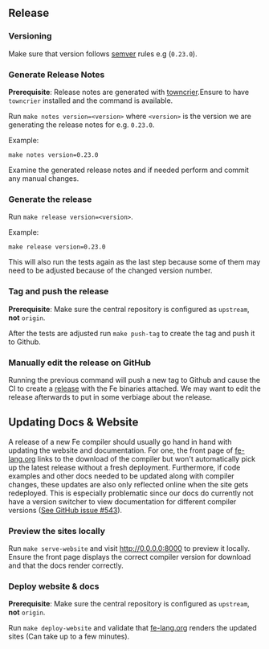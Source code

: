 ## Release

### Versioning

Make sure that version follows [semver](https://semver.org/) rules e.g (`0.23.0`).

### Generate Release Notes

**Prerequisite**: Release notes are generated with [towncrier](https://pypi.org/project/towncrier/).Ensure to have `towncrier` installed and the command is available.

Run `make notes version=<version>` where `<version>` is the version we are generating the release notes for e.g. `0.23.0`.

Example:

```
make notes version=0.23.0
```

Examine the generated release notes and if needed perform and commit any manual changes.

### Generate the release

Run `make release version=<version>`.

Example:

```
make release version=0.23.0
```

This will also run the tests again as the last step because some of them may need to be adjusted because of the changed version number.

### Tag and push the release

**Prerequisite**: Make sure the central repository is configured as `upstream`, **not** `origin`.

After the tests are adjusted run `make push-tag` to create the tag and push it to Github.


### Manually edit the release on GitHub

Running the previous command will push a new tag to Github and cause the CI to create a [release](https://github.com/ethereum/fe/releases) with the Fe binaries attached. We may want to edit the release afterwards to put in some verbiage about the release.

## Updating Docs & Website

A release of a new Fe compiler should usually go hand in hand with updating the website and documentation. For one, the front page of [fe-lang.org](https://fe-lang.org) links to the download of the compiler but won't automatically pick up the latest release without a fresh deployment. Furthermore, if code examples and other docs needed to be updated along with compiler changes, these updates are also only reflected online when the site gets redeployed. This is especially problematic since our docs do currently not have a version switcher to view documentation for different compiler versions ([See GitHub issue #543](https://github.com/ethereum/fe/issues/543)).

### Preview the sites locally

Run `make serve-website` and visit http://0.0.0.0:8000 to preview it locally. Ensure the front page displays the correct compiler version for download and that the docs render correctly.

### Deploy website & docs

**Prerequisite**: Make sure the central repository is configured as `upstream`, **not** `origin`.

Run `make deploy-website` and validate that [fe-lang.org](https://fe-lang.org) renders the updated sites (Can take up to a few minutes).